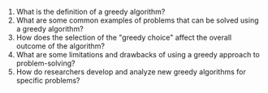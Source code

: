 

1. What is the definition of a greedy algorithm? 
2. What are some common examples of problems that can be solved using a greedy algorithm? 
3. How does the selection of the "greedy choice" affect the overall outcome of the algorithm? 
4. What are some limitations and drawbacks of using a greedy approach to problem-solving? 
5. How do researchers develop and analyze new greedy algorithms for specific problems?